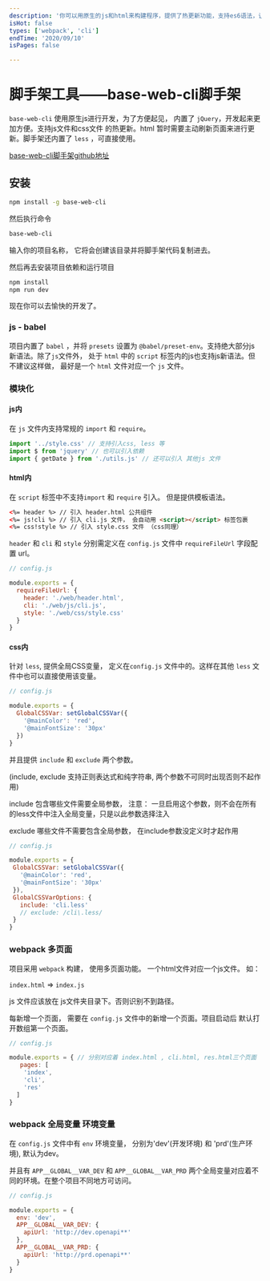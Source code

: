 ```yaml
---
description: '你可以用原生的js和html来构建程序，提供了热更新功能，支持es6语法，让你顺畅使用import，class，promise等语法，极大的提高了传统开发开发效率。'
isHot: false
types: ['webpack', 'cli']
endTime: '2020/09/10'
isPages: false

---
```


# 脚手架工具——base-web-cli脚手架


`base-web-cli` 使用原生js进行开发，为了方便起见， 内置了 `jQuery`，开发起来更加方便。支持js文件和css文件 的热更新。html 暂时需要主动刷新页面来进行更新。脚手架还内置了 `less` ，可直接使用。

[base-web-cli脚手架github地址](https://github.com/TheCityEmpty/base-web-cli)


## 安装

```sh
npm install -g base-web-cli
```

然后执行命令

```sh
base-web-cli
```
输入你的项目名称， 它将会创建该目录并将脚手架代码复制进去。

然后再去安装项目依赖和运行项目

```sh
npm install
npm run dev
```

现在你可以去愉快的开发了。

### js - babel
项目内置了 `babel` ，并将 `presets` 设置为 `@babel/preset-env`。支持绝大部分js 新语法。除了`js`文件外， 处于 `html` 中的
`script` 标签内的js也支持js新语法。但不建议这样做， 最好是一个 `html` 文件对应一个 `js` 文件。


### 模块化

#### js内

在 `js` 文件内支持常规的 `import` 和 `require`。

```js
import '../style.css' // 支持引入css, less 等
import $ from 'jquery' // 也可以引入依赖
import { getDate } from './utils.js' // 还可以引入 其他js 文件
```

#### html内

在 `script` 标签中不支持`import` 和 `require` 引入。 但是提供模板语法。

```html
<%= header %> // 引入 header.html 公共组件
<%= js!cli %> // 引入 cli.js 文件， 会自动用 <script></script> 标签包裹
<%= css!style %> // 引入 style.css 文件 （css同理）
```

`header` 和 `cli` 和 `style` 分别需定义在 `config.js` 文件中 `requireFileUrl` 字段配置 url。

```js
// config.js

module.exports = {
  requireFileUrl: {
    header: './web/header.html',
    cli: './web/js/cli.js',
    style: './web/css/style.css'
  }
}

```
#### css内
针对 `less`, 提供全局CSS变量， 定义在`config.js` 文件中的。这样在其他 `less` 文件中也可以直接使用该变量。
```js
// config.js

module.exports = {
  GlobalCSSVar: setGlobalCSSVar({
    '@mainColor': 'red',
    '@mainFontSize': '30px'
  })
}

```

并且提供 `include` 和 `exclude` 两个参数。

(include, exclude 支持正则表达式和纯字符串, 两个参数不可同时出现否则不起作用)

 include 包含哪些文件需要全局参数， 注意： 一旦启用这个参数，则不会在所有的less文件中注入全局变量，只是以此参数选择注入

 exclude 哪些文件不需要包含全局参数， 在include参数没定义时才起作用
 
 ```js
// config.js

module.exports = {
  GlobalCSSVar: setGlobalCSSVar({
    '@mainColor': 'red',
    '@mainFontSize': '30px'
  }),
  GlobalCSSVarOptions: {
    include: 'cli.less'
    // exclude: /cli\.less/
  }
}

```


### webpack 多页面
项目采用 `webpack` 构建， 使用多页面功能。 一个html文件对应一个js文件。 如：

`index.html` => `index.js`

js 文件应该放在 js文件夹目录下。否则识别不到路径。

每新增一个页面， 需要在 `config.js` 文件中的新增一个页面。项目启动后 默认打开数组第一个页面。
```js
// config.js

module.exports = { // 分别对应着 index.html , cli.html, res.html三个页面
   pages: [
    'index',
    'cli',
    'res'
  ]
}

```


### webpack 全局变量 环境变量

在 `config.js` 文件中有 `env` 环境变量， 分别为'dev'(开发环境) 和 'prd'(生产环境), 默认为dev。

并且有 `APP__GLOBAL__VAR_DEV` 和 `APP__GLOBAL__VAR_PRD` 两个全局变量对应着不同的环境。在整个项目不同地方可访问。
```js
// config.js

module.exports = {
  env: 'dev',
  APP__GLOBAL__VAR_DEV: {
    apiUrl: 'http://dev.openapi**'
  },
  APP__GLOBAL__VAR_PRD: {
    apiUrl: 'http://prd.openapi**'
  }
}
```



